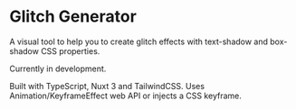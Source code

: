 # Glitch Generator

A visual tool to help you to create glitch effects with text-shadow and box-shadow CSS properties.

Currently in development.

Built with TypeScript, Nuxt 3 and TailwindCSS. Uses Animation/KeyframeEffect web API or injects a CSS keyframe.